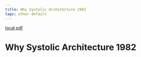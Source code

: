 ```yaml
---
title: Why Systolic Architecture 1982
tags: other-default
---
```


[local pdf](../../../pdfs/why-systolic-architecture-1982.pdf)

# Why Systolic Architecture 1982
